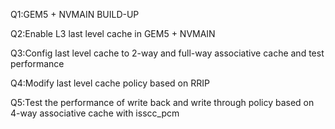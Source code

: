 Q1:GEM5 + NVMAIN BUILD-UP 

Q2:Enable L3 last level cache in GEM5 + NVMAIN 

Q3:Config last level cache to  2-way and full-way associative cache and test performance

Q4:Modify last level cache policy based on RRIP 

Q5:Test the performance of write back and write through policy based on 4-way associative cache with isscc_pcm
